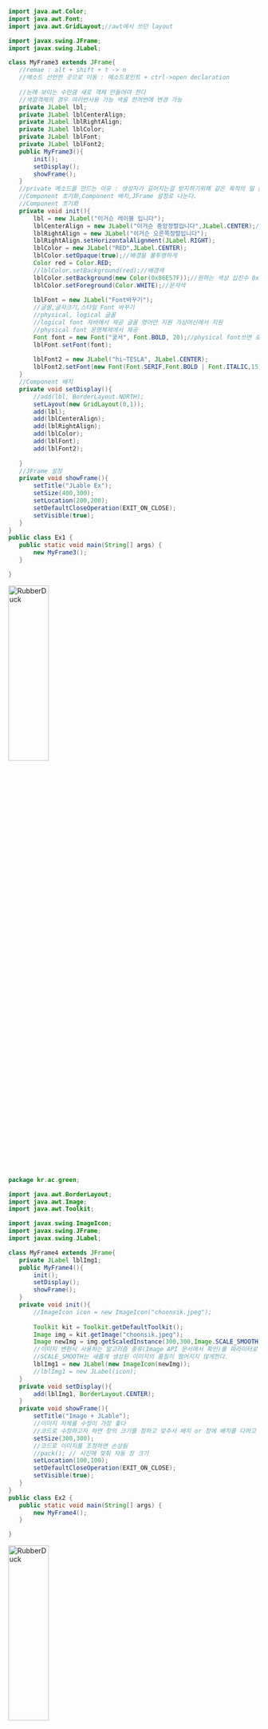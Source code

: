  ```java
import java.awt.Color;
import java.awt.Font;
import java.awt.GridLayout;//awt에서 쓰던 layout

import javax.swing.JFrame;
import javax.swing.JLabel;

class MyFrame3 extends JFrame{
	//remae : alt + shift + t -> n
	//메소드 선언한 곳으로 이동 : 메소드포인트 + ctrl->open declaration
	
	//눈에 보이는 수만큼 새로 객체 만들어야 한다
	//색깔객체의 경우 여러번사용 가능 색을 한꺼번에 변경 가능
	private JLabel lbl; 
	private JLabel lblCenterAlign;
	private JLabel lblRightAlign;
	private JLabel lblColor;
	private JLabel lblFont;
	private JLabel lblFont2;
	public MyFrame3(){
		init();
		setDisplay();
		showFrame();
	}
	//private 메소드를 만드는 이유 : 생성자가 길어지는걸 방지하기위해 같은 목적의 일 분할
	//Component 초기화,Component 배치,JFrame 설정로 나눈다.
	//Component 초기화
	private void init(){
		lbl = new JLabel("이거슨 레이블 입니다");
		lblCenterAlign = new JLabel("이거슨 중앙정렬입니다",JLabel.CENTER);//Align 맞추다
		lblRightAlign = new JLabel("이거슨 오른쪽정렬입니다");
		lblRightAlign.setHorizontalAlignment(JLabel.RIGHT);
		lblColor = new JLabel("RED",JLabel.CENTER);
		lblColor.setOpaque(true);//배경을 불투명하게
		Color red = Color.RED;
		//lblColor.setBackground(red);//배경색
		lblColor.setBackground(new Color(0x86E57F));//원하는 색상 십진수 0x를 붙인다
		lblColor.setForeground(Color.WHITE);//문자색
		
		lblFont = new JLabel("Font바꾸기");
		//글꼴,글자크기,스타일 Font 바꾸기
		//physical, logical 글꼴
		//logical font 자바에서 제공 글꼴 영어만 지원 가상머신에서 지원
		//physical font 운영체제에서 제공
		Font font = new Font("궁서", Font.BOLD, 20);//physical font쓰면 로딩이 느려진다
		lblFont.setFont(font);
		
		lblFont2 = new JLabel("hi~TESLA", JLabel.CENTER);
		lblFont2.setFont(new Font(Font.SERIF,Font.BOLD | Font.ITALIC,15));
	}
	//Component 배치
	private void setDisplay(){
		//add(lbl, BorderLayout.NORTH);
		setLayout(new GridLayout(0,1));
		add(lbl);
		add(lblCenterAlign);
		add(lblRightAlign);
		add(lblColor);
		add(lblFont);
		add(lblFont2);
		
	}
	//JFrame 설정
	private void showFrame(){
		setTitle("JLable Ex");
		setSize(400,300);
		setLocation(200,200);
		setDefaultCloseOperation(EXIT_ON_CLOSE);
		setVisible(true);
	}
}
public class Ex1 {
	public static void main(String[] args) {
		new MyFrame3();
	}

}
```
<img src="https://postfiles.pstatic.net/MjAyMjA1MTlfMjY0/MDAxNjUyOTU5ODEzMDgw.aAGG_Tn8u3hIt6b8Kz7hPY8itzlymk_7umOYNsV-c0og.3W5PDD10MwcHbQ-Z_s4hzxzDk9VfSAir-PMPoEUkQAkg.PNG.forget980/image.png?type=w580" width="40%" height="30%" title="px(픽셀) 크기 설정" alt="RubberDuck"></img>

 ```java
 package kr.ac.green;

import java.awt.BorderLayout;
import java.awt.Image;
import java.awt.Toolkit;

import javax.swing.ImageIcon;
import javax.swing.JFrame;
import javax.swing.JLabel;

class MyFrame4 extends JFrame{
	private JLabel lblImg1;
	public MyFrame4(){
		init();
		setDisplay();
		showFrame();
	}
	private void init(){
		//ImageIcon icon = new ImageIcon("choonsik.jpeg");
		
		Toolkit kit = Toolkit.getDefaultToolkit();
		Image img = kit.getImage("choonsik.jpeg");
		Image newImg = img.getScaledInstance(300,300,Image.SCALE_SMOOTH);
		//이미지 변환시 사용하는 알고리즘 종류(Image API 문서에서 확인)를 파라미터로 넣는다
		//SCALE_SMOOTH는 새롭게 생성된 이미지의 품질이 떨어지지 않게한다.
		lblImg1 = new JLabel(new ImageIcon(newImg));
		//lblImg1 = new JLabel(icon);
	}
	private void setDisplay(){
		add(lblImg1, BorderLayout.CENTER);
	}
	private void showFrame(){
		setTitle("Image + JLable");
		//이미지 자체를 수정이 가장 좋다
		//코드로 수정하고자 하면 창의 크기를 정하고 맞추서 배치 or 창에 배치를 다하고 맞춰서 크기 설정
		setSize(300,300);
		//코드로 이미지를 조정하면 손상됨
		//pack(); // 사진에 맞춰 자동 창 크기
		setLocation(100,100);
		setDefaultCloseOperation(EXIT_ON_CLOSE);
		setVisible(true);
	}
}
public class Ex2 {
	public static void main(String[] args) {
		new MyFrame4();
	}

}
 ```
<img src="https://postfiles.pstatic.net/MjAyMjA1MTlfMjAy/MDAxNjUyOTU5OTk1NjM3.Y-q-bXDIaHhIjU1I2KKZYlhqypP45hRCKGFI_jLYmrkg.SYuuvtPdB2tRS8zQZ_IUnkfV79C_6jpY3XJwiNxC5u8g.PNG.forget980/image.png?type=w580" width="40%" height="30%" title="px(픽셀) 크기 설정" alt="RubberDuck"></img>
